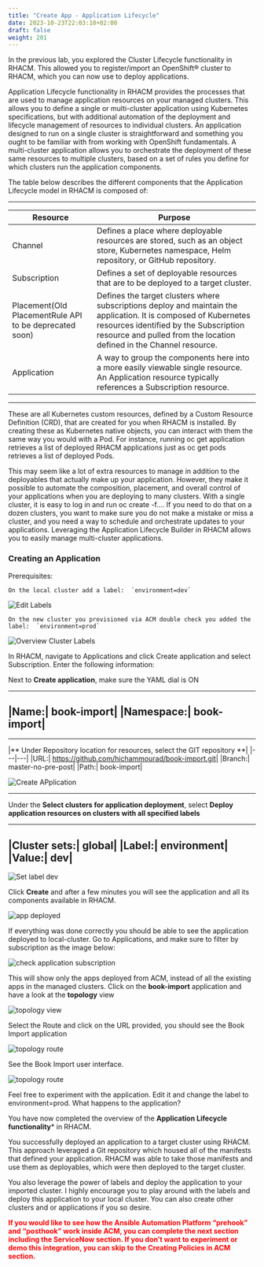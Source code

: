 ```yaml
---
title: "Create App - Application Lifecycle"
date: 2023-10-23T22:03:10+02:00
draft: false
weight: 201
---
```


In the previous lab, you explored the Cluster Lifecycle functionality in RHACM. This allowed you to register/import an OpenShift® cluster to RHACM, which you can now use to deploy applications.

Application Lifecycle functionality in RHACM provides the processes that are used to manage application resources on your managed clusters. This allows you to define a single or multi-cluster application using Kubernetes specifications, but with additional automation of the deployment and lifecycle management of resources to individual clusters. An application designed to run on a single cluster is straightforward and something you ought to be familiar with from working with OpenShift fundamentals. A multi-cluster application allows you to orchestrate the deployment of these same resources to multiple clusters, based on a set of rules you define for which clusters run the application components.

The table below describes the different components that the Application Lifecycle model in RHACM is composed of:


---
|Resource|Purpose|
|--------|-------|
|Channel|Defines a place where deployable resources are stored, such as an object store, Kubernetes namespace, Helm repository, or GitHub repository.|
|Subscription|Defines a set of deployable resources that are to be deployed to a target cluster.|
|Placement(Old PlacementRule API to be deprecated soon)|Defines the target clusters where subscriptions deploy and maintain the application. It is composed of Kubernetes resources identified by the Subscription resource and pulled from the location defined in the Channel resource.|
|Application|A way to group the components here into a more easily viewable single resource. An Application resource typically references a Subscription resource.|
---

These are all Kubernetes custom resources, defined by a Custom Resource Definition (CRD), that are created for you when RHACM is installed. By creating these as Kubernetes native objects, you can interact with them the same way you would with a Pod. For instance, running oc get application retrieves a list of deployed RHACM applications just as oc get pods retrieves a list of deployed Pods.

This may seem like a lot of extra resources to manage in addition to the deployables that actually make up your application. However, they make it possible to automate the composition, placement, and overall control of your applications when you are deploying to many clusters. With a single cluster, it is easy to log in and run oc create -f…​. If you need to do that on a dozen clusters, you want to make sure you do not make a mistake or miss a cluster, and you need a way to schedule and orchestrate updates to your applications. Leveraging the Application Lifecycle Builder in RHACM allows you to easily manage multi-cluster applications.

### Creating an Application

Prerequisites:   

    On the local cluster add a label:  `environment=dev`

![Edit Labels](/images/202_1.png)

    On the new cluster you provisioned via ACM double check you added the label:  `environment=prod`

![Overview Cluster Labels](/images/202_2.png)

In RHACM, navigate to Applications and click Create application and select Subscription.
Enter the following information:

Next to **Create application**, make sure the YAML dial is ON

---
|Name:| book-import|
|Namespace:| book-import|
---

---
|** Under Repository location for resources, select the GIT repository **|
|---|---|
|URL:|  https://github.com/hichammourad/book-import.git|
|Branch:|  master-no-pre-post|
|Path:|  book-import|


![Create APplication](/images/202_3.png)

---
Under the **Select clusters for application deployment**, select **Deploy application resources on clusters with all specified labels**

---
|Cluster sets:| global|
|Label:| environment|
|Value:| dev|
---
![Set label dev](/images/202_4.png)


Click **Create** and after a few minutes you will see the application and all its components available in RHACM.

![app deployed](/images/202_5.png)


 If everything was done correctly you should be able to see the application deployed to local-cluster. Go to Applications, and make sure to filter by subscription as the image below:


![check application subscription](/images/202_6.png)

This will show only the apps deployed from ACM, instead of all the existing apps in the managed clusters. Click on the **book-import** application and have a look at the **topology** view


![topology view](/images/202_7.png)

Select the Route and click on the URL provided, you should see the Book Import application


![topology route](/images/202_8.png)


See the Book Import user interface.

![topology route](/images/202_9.png)


Feel free to experiment with the application.  Edit it and change the label to environment=prod.  What happens to the application?

You have now completed the overview of the **Application Lifecycle functionality*** in RHACM.

You successfully deployed an application to a target cluster using RHACM. This approach leveraged a Git repository which housed all of the manifests that defined your application. RHACM was able to take those manifests and use them as deployables, which were then deployed to the target cluster.

You also leverage the power of labels and deploy the application to your imported cluster. I highly encourage you to play around with the labels and deploy this application to your local cluster. You can also create other clusters and or applications if you so desire.

<style>
    r {color: Red}
    g {color: Grey}
    </style>
 
<r>   

**If you would like to see how the Ansible Automation Platform “prehook” and “posthook” work inside ACM, you can complete the next section including the ServiceNow section. If you don’t want to experiment or demo this integration, you can skip to the Creating Policies in ACM section.**

</r>